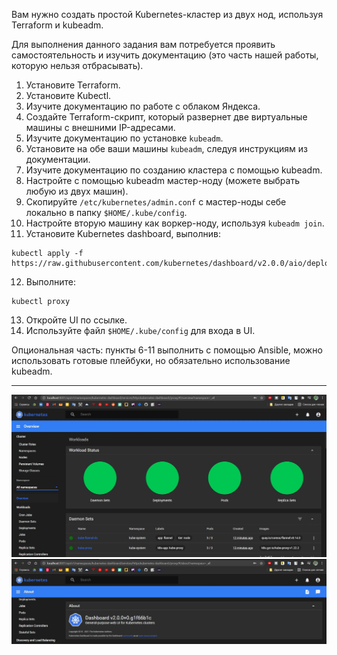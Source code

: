 Вам нужно создать простой Kubernetes-кластер из двух нод, используя Terraform и kubeadm.

Для выполнения данного задания вам потребуется проявить самостоятельность и изучить документацию (это часть нашей работы, которую нельзя отбрасывать).

1. Установите Terraform.
2. Установите Kubectl.
3. Изучите документацию по работе с облаком Яндекса.
4. Создайте Terraform-скрипт, который развернет две виртуальные машины с внешними IP-адресами.
5. Изучите документацию по установке `kubeadm`.
6. Установите на обе ваши машины `kubeadm`, следуя инструкциям из документации.
7. Изучите документацию по созданию кластера с помощью kubeadm.
8. Настройте с помощью kubeadm мастер-ноду (можете выбрать любую из двух машин).
9. Скопируйте `/etc/kubernetes/admin.conf` с мастер-ноды себе локально в папку `$HOME/.kube/config`.
10. Настройте вторую машину как воркер-ноду, используя `kubeadm join`.
11. Установите Kubernetes dashboard, выполнив:
``` 
kubectl apply -f https://raw.githubusercontent.com/kubernetes/dashboard/v2.0.0/aio/deploy/recommended.yaml 
```
12. Выполните:
```
kubectl proxy
```
13. Откройте UI по ссылке.
14. Используйте файл `$HOME/.kube/config` для входа в UI.


Опциональная часть: пункты 6-11 выполнить с помощью Ansible, можно использовать готовые плейбуки, но обязательно использование kubeadm.

---

![](https://github.com/AleXDev25/sf-devops/blob/master/B7.4/k8s-dashboard.jpg)
![](https://github.com/AleXDev25/sf-devops/blob/master/B7.4/k8s-dashboard-about.jpg)
